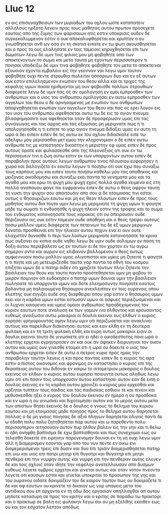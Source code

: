 # Lluc 12
εν οις επισυναχθεισων των μυριαδων του οχλου ωστε καταπατειν αλληλους ηρξατο λεγειν προς τους μαθητας αυτου πρωτον προσεχετε εαυτοις απο της ζυμης των φαρισαιων ητις εστιν υποκρισις
ουδεν δε συγκεκαλυμμενον εστιν ο ουκ αποκαλυφθησεται και κρυπτον ο ου γνωσθησεται
ανθ ων οσα εν τη σκοτια ειπατε εν τω φωτι ακουσθησεται και ο προς το ους ελαλησατε εν τοις ταμειοις κηρυχθησεται επι των δωματων
λεγω δε υμιν τοις φιλοις μου μη φοβηθητε απο των αποκτενοντων το σωμα και μετα ταυτα μη εχοντων περισσοτερον τι ποιησαι
υποδειξω δε υμιν τινα φοβηθητε φοβηθητε τον μετα το αποκτειναι εξουσιαν εχοντα εμβαλειν εις την γεενναν ναι λεγω υμιν τουτον φοβηθητε
ουχι πεντε στρουθια πωλειται ασσαριων δυο και εν εξ αυτων ουκ εστιν επιλελησμενον ενωπιον του θεου
αλλα και αι τριχες της κεφαλης υμων πασαι ηριθμηνται μη ουν φοβεισθε πολλων στρουθιων διαφερετε
λεγω δε υμιν πας ος αν ομολογηση εν εμοι εμπροσθεν των ανθρωπων και ο υιος του ανθρωπου ομολογησει εν αυτω εμπροσθεν των αγγελων του θεου
ο δε αρνησαμενος με ενωπιον των ανθρωπων απαρνηθησεται ενωπιον των αγγελων του θεου
και πας ος ερει λογον εις τον υιον του ανθρωπου αφεθησεται αυτω τω δε εις το αγιον πνευμα βλασφημησαντι ουκ αφεθησεται
οταν δε προσφερωσιν υμας επι τας συναγωγας και τας αρχας και τας εξουσιας μη μεριμνατε πως η τι απολογησησθε η τι ειπητε
το γαρ αγιον πνευμα διδαξει υμας εν αυτη τη ωρα α δει ειπειν
ειπεν δε τις αυτω εκ του οχλου διδασκαλε ειπε τω αδελφω μου μερισασθαι μετ εμου την κληρονομιαν
ο δε ειπεν αυτω ανθρωπε τις με κατεστησεν δικαστην η μεριστην εφ υμας
ειπεν δε προς αυτους ορατε και φυλασσεσθε απο της πλεονεξιας οτι ουκ εν τω περισσευειν τινι η ζωη αυτω εστιν εκ των υπαρχοντων αυτου
ειπεν δε παραβολην προς αυτους λεγων ανθρωπου τινος πλουσιου ευφορησεν η χωρα
και διελογιζετο εν εαυτω λεγων τι ποιησω οτι ουκ εχω που συναξω τους καρπους μου
και ειπεν τουτο ποιησω καθελω μου τας αποθηκας και μειζονας οικοδομησω και συναξω εκει παντα τα γενηματα μου και τα αγαθα μου
και ερω τη ψυχη μου ψυχη εχεις πολλα αγαθα κειμενα εις ετη πολλα αναπαυου φαγε πιε ευφραινου
ειπεν δε αυτω ο θεος αφρον ταυτη τη νυκτι την ψυχην σου απαιτουσιν απο σου α δε ητοιμασας τινι εσται
ουτως ο θησαυριζων εαυτω και μη εις θεον πλουτων
ειπεν δε προς τους μαθητας αυτου δια τουτο υμιν λεγω μη μεριμνατε τη ψυχη υμων τι φαγητε μηδε τω σωματι τι ενδυσησθε
η ψυχη πλειον εστιν της τροφης και το σωμα του ενδυματος
κατανοησατε τους κορακας οτι ου σπειρουσιν ουδε θεριζουσιν οις ουκ εστιν ταμειον ουδε αποθηκη και ο θεος τρεφει αυτους ποσω μαλλον υμεις διαφερετε των πετεινων
τις δε εξ υμων μεριμνων δυναται προσθειναι επι την ηλικιαν αυτου πηχυν ενα
ει ουν ουτε ελαχιστον δυνασθε τι περι των λοιπων μεριμνατε
κατανοησατε τα κρινα πως αυξανει ου κοπια ουδε νηθει λεγω δε υμιν ουδε σολομων εν παση τη δοξη αυτου περιεβαλετο ως εν τουτων
ει δε τον χορτον εν τω αγρω σημερον οντα και αυριον εις κλιβανον βαλλομενον ο θεος ουτως αμφιεννυσιν ποσω μαλλον υμας ολιγοπιστοι
και υμεις μη ζητειτε τι φαγητε η τι πιητε και μη μετεωριζεσθε
ταυτα γαρ παντα τα εθνη του κοσμου επιζητει υμων δε ο πατηρ οιδεν οτι χρηζετε τουτων
πλην ζητειτε την βασιλειαν του θεου και ταυτα παντα προστεθησεται υμιν
μη φοβου το μικρον ποιμνιον οτι ευδοκησεν ο πατηρ υμων δουναι υμιν την βασιλειαν
πωλησατε τα υπαρχοντα υμων και δοτε ελεημοσυνην ποιησατε εαυτοις βαλαντια μη παλαιουμενα θησαυρον ανεκλειπτον εν τοις ουρανοις οπου κλεπτης ουκ εγγιζει ουδε σης διαφθειρει
οπου γαρ εστιν ο θησαυρος υμων εκει και η καρδια υμων εσται
εστωσαν υμων αι οσφυες περιεζωσμεναι και οι λυχνοι καιομενοι
και υμεις ομοιοι ανθρωποις προσδεχομενοις τον κυριον εαυτων ποτε αναλυση εκ των γαμων ινα ελθοντος και κρουσαντος ευθεως ανοιξωσιν αυτω
μακαριοι οι δουλοι εκεινοι ους ελθων ο κυριος ευρησει γρηγορουντας αμην λεγω υμιν οτι περιζωσεται και ανακλινει αυτους και παρελθων διακονησει αυτοις
και εαν ελθη εν τη δευτερα φυλακη και εν τη τριτη φυλακη ελθη και ευρη ουτως μακαριοι εισιν οι δουλοι εκεινοι
τουτο δε γινωσκετε οτι ει ηδει ο οικοδεσποτης ποια ωρα ο κλεπτης ερχεται εγρηγορησεν αν και ουκ αν αφηκεν διορυγηναι τον οικον αυτου
και υμεις ουν γινεσθε ετοιμοι οτι η ωρα ου δοκειτε ο υιος του ανθρωπου ερχεται
ειπεν δε αυτω ο πετρος κυριε προς ημας την παραβολην ταυτην λεγεις η και προς παντας
ειπεν δε ο κυριος τις αρα εστιν ο πιστος οικονομος και φρονιμος ον καταστησει ο κυριος επι της θεραπειας αυτου του διδοναι εν καιρω το σιτομετριον
μακαριος ο δουλος εκεινος ον ελθων ο κυριος αυτου ευρησει ποιουντα ουτως
αληθως λεγω υμιν οτι επι πασιν τοις υπαρχουσιν αυτου καταστησει αυτον
εαν δε ειπη ο δουλος εκεινος εν τη καρδια αυτου χρονιζει ο κυριος μου ερχεσθαι και αρξηται τυπτειν τους παιδας και τας παιδισκας εσθιειν τε και πινειν και μεθυσκεσθαι
ηξει ο κυριος του δουλου εκεινου εν ημερα η ου προσδοκα και εν ωρα η ου γινωσκει και διχοτομησει αυτον και το μερος αυτου μετα των απιστων θησει
εκεινος δε ο δουλος ο γνους το θελημα του κυριου εαυτου και μη ετοιμασας μηδε ποιησας προς το θελημα αυτου δαρησεται πολλας
ο δε μη γνους ποιησας δε αξια πληγων δαρησεται ολιγας παντι δε ω εδοθη πολυ πολυ ζητηθησεται παρ αυτου και ω παρεθεντο πολυ περισσοτερον αιτησουσιν αυτον
πυρ ηλθον βαλειν εις την γην και τι θελω ει ηδη ανηφθη
βαπτισμα δε εχω βαπτισθηναι και πως συνεχομαι εως ου τελεσθη
δοκειτε οτι ειρηνην παρεγενομην δουναι εν τη γη ουχι λεγω υμιν αλλ η διαμερισμον
εσονται γαρ απο του νυν πεντε εν οικω ενι διαμεμερισμενοι τρεις επι δυσιν και δυο επι τρισιν
διαμερισθησεται πατηρ επι υιω και υιος επι πατρι μητηρ επι θυγατρι και θυγατηρ επι μητρι πενθερα επι την νυμφην αυτης και νυμφη επι την πενθεραν αυτης
ελεγεν δε και τοις οχλοις οταν ιδητε την νεφελην ανατελλουσαν απο δυσμων ευθεως λεγετε ομβρος ερχεται και γινεται ουτως
και οταν νοτον πνεοντα λεγετε οτι καυσων εσται και γινεται
υποκριται το προσωπον της γης και του ουρανου οιδατε δοκιμαζειν τον δε καιρον τουτον πως ου δοκιμαζετε
τι δε και αφ εαυτων ου κρινετε το δικαιον
ως γαρ υπαγεις μετα του αντιδικου σου επ αρχοντα εν τη οδω δος εργασιαν απηλλαχθαι απ αυτου μηποτε κατασυρη σε προς τον κριτην και ο κριτης σε παραδω τω πρακτορι και ο πρακτωρ σε βαλη εις φυλακην
λεγω σοι ου μη εξελθης εκειθεν εως ου και τον εσχατον λεπτον αποδως
